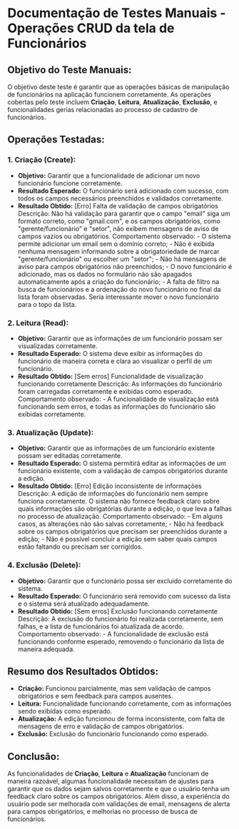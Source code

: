 # Documentação de Testes Manuais - Operações CRUD da tela de Funcionários

## Objetivo do Teste Manuais:

O objetivo deste teste é garantir que as operações básicas de manipulação de funcionários na aplicação funcionem corretamente. As operações cobertas pelo teste incluem **Criação**, **Leitura**, **Atualização**, **Exclusão**, e funcionalidades gerias relacionadas ao processo de cadastro de funcionários.

## Operações Testadas:

### 1. Criação (Create):
- **Objetivo:** Garantir que a funcionalidade de adicionar um novo funcionário funcione corretamente.
- **Resultado Esperado:** O funcionário será adicionado com sucesso, com todos os campos necessários preenchidos e validados corretamente.
- **Resultado Obtido:** 
    [Erro] Falta de validação de campos obrigatórios
    Descrição:
        Não há validação para garantir que o campo "email" siga um formato correto, como "gmail.com", e os campos obrigatórios, como "gerente/funcionário" e "setor", não exibem mensagens de aviso de campos vazios ou obrigatórios.
    Comportamento observado:
        - O sistema permite adicionar um email sem o domínio correto;
        - Não é exibida nenhuma mensagem informando sobre a obrigatoriedade de marcar "gerente/funcionário" ou escolher um "setor";
        - Não há mensagens de aviso para campos obrigatórios não preenchidos;
        - O novo funcionário é adicionado, mas os dados no formulário não são apagados automaticamente após a criação do funcionário;
        - A falta de filtro na busca de funcionários e a ordenação do novo funcionário no final da lista foram observadas. Seria interessante mover o novo funcionário para o topo da lista.
        
### 2. Leitura (Read):
- **Objetivo:** Garantir que as informações de um funcionário possam ser visualizadas corretamente.
- **Resultado Esperado:** O sistema deve exibir as informações do funcionário de maneira correta e clara ao visualizar o perfil de um funcionário.
- **Resultado Obtido:** 
    [Sem erros] Funcionalidade de visualização funcionando corretamente
    Descrição:
        As informações do funcionário foram carregadas corretamente e exibidas como esperado.
    Comportamento observado:
        - A funcionalidade de visualização está funcionando sem erros, e todas as informações do funcionário são exibidas corretamente.

### 3. Atualização (Update):
- **Objetivo:** Garantir que as informações de um funcionário existente possam ser editadas corretamente.
- **Resultado Esperado:** O sistema permitirá editar as informações de um funcionário existente, com a validação de campos obrigatórios durante a edição.
- **Resultado Obtido:** 
    [Erro] Edição inconsistente de informações
    Descrição:
        A edição de informações do funcionário nem sempre funciona corretamente. O sistema não fornece feedback claro sobre quais informações são obrigatórias durante a edição, o que leva a falhas no processo de atualização.
    Comportamento observado:
        - Em alguns casos, as alterações não são salvas corretamente;
        - Não há feedback sobre os campos obrigatórios que precisam ser preenchidos durante a edição;
        - Não é possível concluir a edição sem saber quais campos estão faltando ou precisam ser corrigidos.

### 4. Exclusão (Delete):
- **Objetivo:** Garantir que o funcionário possa ser excluído corretamente do sistema.
- **Resultado Esperado:** O funcionário será removido com sucesso da lista e o sistema será atualizado adequadamente.
- **Resultado Obtido:** 
    [Sem erros] Exclusão funcionando corretamente
    Descrição:
        A exclusão do funcionário foi realizada corretamente, sem falhas, e a lista de funcionários foi atualizada de acordo.
    Comportamento observado:
        - A funcionalidade de exclusão está funcionando conforme esperado, removendo o funcionário da lista de maneira adequada.

## Resumo dos Resultados Obtidos:

- **Criação:** Funcionou parcialmente, mas sem validação de campos obrigatórios e sem feedback para campos ausentes.
- **Leitura:** Funcionalidade funcionando corretamente, com as informações sendo exibidas como esperado.
- **Atualização:** A edição funcionou de forma inconsistente, com falta de mensagens de erro e validação de campos obrigatórios.
- **Exclusão:** Exclusão do funcionário funcionando como esperado.

## Conclusão:

As funcionalidades de **Criação**, **Leitura** e **Atualização** funcionam de maneira razoável, algumas funcionalidade necessitam de ajustes para garantir que os dados sejam salvos corretamente e que o usuário tenha um feedback claro sobre os campos obrigatórios. Além disso, a experiência do usuário pode ser melhorada com validações de email, mensagens de alerta para campos obrigatórios, e melhorias no processo de busca de funcionários.
